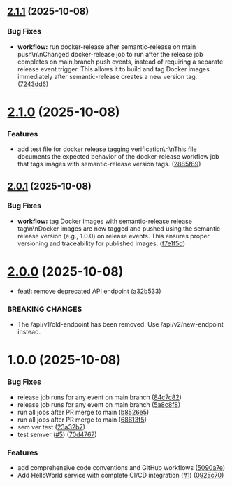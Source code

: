## [2.1.1](https://github.com/fabrizioe/code-conventions/compare/v2.1.0...v2.1.1) (2025-10-08)


### Bug Fixes

* **workflow:** run docker-release after semantic-release on main push\n\nChanged docker-release job to run after the release job completes on main branch push events, instead of requiring a separate release event trigger. This allows it to build and tag Docker images immediately after semantic-release creates a new version tag. ([7243dd6](https://github.com/fabrizioe/code-conventions/commit/7243dd68ee4a0e08d9d8cb1139159751b685e665))

# [2.1.0](https://github.com/fabrizioe/code-conventions/compare/v2.0.1...v2.1.0) (2025-10-08)


### Features

* add test file for docker release tagging verification\n\nThis file documents the expected behavior of the docker-release workflow job that tags images with semantic-release version tags. ([2885f89](https://github.com/fabrizioe/code-conventions/commit/2885f89c2ed48d9fcb8b1f5eec5533733932c518))

## [2.0.1](https://github.com/fabrizioe/code-conventions/compare/v2.0.0...v2.0.1) (2025-10-08)


### Bug Fixes

* **workflow:** tag Docker images with semantic-release release tag\n\nDocker images are now tagged and pushed using the semantic-release version (e.g., 1.0.0) on release events. This ensures proper versioning and traceability for published images. ([f7e1f5d](https://github.com/fabrizioe/code-conventions/commit/f7e1f5d9eec61237e30f6a03d0510b1d8d835951))

# [2.0.0](https://github.com/fabrizioe/code-conventions/compare/v1.0.0...v2.0.0) (2025-10-08)


* feat!: remove deprecated API endpoint ([a32b533](https://github.com/fabrizioe/code-conventions/commit/a32b533182a2b807f5c52ce2edde8a2c1ffef47b))


### BREAKING CHANGES

* The /api/v1/old-endpoint has been removed. Use /api/v2/new-endpoint instead.

# 1.0.0 (2025-10-08)


### Bug Fixes

* release job runs for any event on main branch ([84c7c82](https://github.com/fabrizioe/code-conventions/commit/84c7c8292f1be8128f75963620a28971a9154ef6))
* release job runs for any event on main branch ([5a8c8f8](https://github.com/fabrizioe/code-conventions/commit/5a8c8f8c78a1e748697a72d2f3a4009daf9aa8b5))
* run all jobs after PR merge to main ([b8526e5](https://github.com/fabrizioe/code-conventions/commit/b8526e57adccfbea303a6c0d69db9a7e602f3701))
* run all jobs after PR merge to main ([68613f5](https://github.com/fabrizioe/code-conventions/commit/68613f5fef3856a809ac3e11155276b2f2f22132))
* sem ver test ([23a32b7](https://github.com/fabrizioe/code-conventions/commit/23a32b7df57d978b64fa6a78b5ade7e90f78df30))
* test semver ([#5](https://github.com/fabrizioe/code-conventions/issues/5)) ([70d4767](https://github.com/fabrizioe/code-conventions/commit/70d476732524207a34c3e9d91ddea0718605d63d))


### Features

* add comprehensive code conventions and GitHub workflows ([5090a7e](https://github.com/fabrizioe/code-conventions/commit/5090a7e14a8fb8d23f405cfab84eb783a339ceff))
* Add HelloWorld service with complete CI/CD integration ([#1](https://github.com/fabrizioe/code-conventions/issues/1)) ([0925c70](https://github.com/fabrizioe/code-conventions/commit/0925c705820277340da44d84a55e366ef341ee17))
